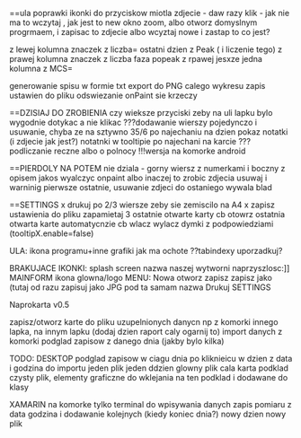 ==ula poprawki
ikonki do przyciskow miotla
zdjecie - daw razy klik - jak nie ma to wczytaj , jak jest to new okno zoom, albo otworz domyslnym progrmaem, i zapisac to zdjecie
	albo wcyztaj nowe i zastap to co jest?

z lewej kolumna znaczek z liczba= ostatni dzien z Peak ( i liczenie tego)
z prawej kolumna znaczek z liczba faza popeak
z rpawej jesxze jedna kolumna z MCS=



generowanie spisu w formie txt
export do PNG calego wykresu
zapis ustawien do pliku
odswiezanie onPaint sie krzeczy 



==DZISIAJ DO ZROBIENIA
czy wieksze przyciski zeby na uli lapku bylo wygodnie dotykac a nie klikac
???dodawanie wierszy pojedynczo i usuwanie, chyba ze na sztywno 35/6
po najechaniu na dzien pokaz notatki (i zdjecie jak jest?) notatnki w tooltipie po najechani na karcie
???podliczanie reczne albo o polnocy
!!!wersja na komorke android


==PIERDOLY NA POTEM
nie dziala - gorny wiersz z numerkami i boczny z opisem
	jakos wyalczyc onpaint albo inaczej to zrobic
zdjecia usuwaj i warninig pierwsze ostatnie, usuwanie zdjeci do ostaniego wywala blad

==SETTINGS
x drukuj po 2/3 wiersze zeby sie zemiscilo na A4
x zapisz ustawienia do pliku
zapamietaj 3 ostatnie otwarte karty
cb otowrz ostatnia otwarta karte automatycnzie
cb wlacz wylacz dymki z podpowiedziami (tooltipX.enable=false)



ULA:
ikona programu+inne grafiki jak ma ochote
??tabindexy uporzadkuj?

BRAKUJACE IKONKI:
	splash screen
	nazwa naszej wytworni naprzyszlosc:]]
	MAINFORM
		ikona glowna/logo
	MENU:
		Nowa
		otworz
		zapisz
		zapisz jako (tutaj od razu zapisuj jako JPG pod ta samam nazwa
		Drukuj 
	SETTINGS
	


Naprokarta v0.5



zapisz/otworz karte do pliku uzupelnionych danycn np z komorki innego lapka, na innym lapku (dodaj dzien raport caly ogarnij to)
import danych z komorki
podglad zapisow z danego dnia (jakby bylo kilka)


TODO:
DESKTOP
podglad zapisow w ciagu dnia po kliknieicu w dzien z data i godzina
do importu jeden plik jeden ddzien
glowny plik cala karta
podklad czysty plik, elementy graficzne do wklejania na ten podklad i dodawane do klasy 

XAMARIN
na komorke tylko terminal do wpisywania danych
zapis pomiaru z data godzina i dodawanie kolejnych (kiedy koniec dnia?)
nowy dzien nowy plik